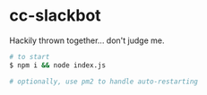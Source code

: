 # cc-slackbot

Hackily thrown together... don't judge me.


```sh
# to start
$ npm i && node index.js

# optionally, use pm2 to handle auto-restarting
```
